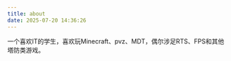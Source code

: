 ```yaml
---
title: about
date: 2025-07-20 14:36:26
---
```


一个喜欢IT的学生，喜欢玩Minecraft、pvz、MDT，偶尔涉足RTS、FPS和其他塔防类游戏。

<!-- GitCalendar容器 -->
<div id="gitZone"></div>
